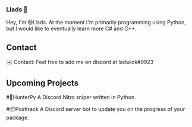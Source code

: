 ### Llads 🐉
Hey, I'm @Llads. At the moment I'm primarily programming using Python, but I would like to eventually learn more C# and C++.

## Contact
✉️ Contact: Feel free to add me on discord at ladwick#9923

## Upcoming Projects
#🎁HunterPy
A Discord Nitro sniper written in Python.

#📦Posttrack
A Discord server bot to update you on the progress of your package.
